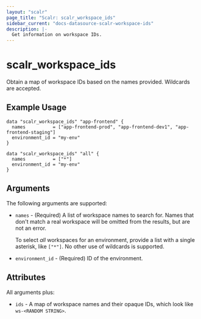 ```yaml
---
layout: "scalr"
page_title: "Scalr: scalr_workspace_ids"
sidebar_current: "docs-datasource-scalr-workspace-ids"
description: |-
  Get information on workspace IDs.
---
```


# scalr_workspace_ids

Obtain a map of workspace IDs based on the names provided. Wildcards are accepted.

## Example Usage

```hcl
data "scalr_workspace_ids" "app-frontend" {
  names          = ["app-frontend-prod", "app-frontend-dev1", "app-frontend-staging"]
  environment_id = "my-env"
}

data "scalr_workspace_ids" "all" {
  names          = ["*"]
  environment_id = "my-env"
}
```

## Arguments

The following arguments are supported:

* `names` - (Required) A list of workspace names to search for. Names that don't
  match a real workspace will be omitted from the results, but are not an error.

    To select _all_ workspaces for an environment, provide a list with a single
    asterisk, like `["*"]`. No other use of wildcards is supported.
* `environment_id` - (Required) ID of the environment.

## Attributes

All arguments plus:

* `ids` - A map of workspace names and their opaque IDs, which
  look like `ws-<RANDOM STRING>`.
